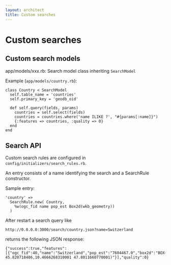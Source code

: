 ```yaml
---
layout: architect
title: Custom searches
---
```


<!--
Serverseitige Selektion

    Ablauf:
        Query mit Attributen und/oder Punkt
        Resultat GeoJSON mit Attributen und Extent
        OpenLayers macht Update auf Extent der Geometrie
        WMS-Selektionslayer in OpenLayers mit SLD (Filter auf Objekt und Darstellung Selektion)
-->

Custom searches
===============

<!--
Implementation von Spezialsuchen.
Schritte für die Suche nach Xxx:

    Model xxx.rb: table_name, SQL
    Mapfile für das Topic SelectionZH: Definition eines entsprechenden Layers xxx
    search_rules.rb (in config/initializers): Eintrag im Objekt SEARCHRULES. So heisst dann der Aufruf: /search/xxx.json?... und die dort definierten Felder kommen im JSON zurück. Box2d(geom) obligatorisch, da bei der Selektion verwendet
    GbXxxSearchComboBox.js: Details zur Abfrage und zum User-Interface der Abfrage
    GbXxxSearchPanel.js: kurze Definition des Suchfensters, Verweis auf die Combobox gbxxxsearchcombobox
    GbSearchTabPanel.js: Eintrag von Gb41.view.search.GbXxxSearchPanel im requires.
    query_config.js: Aufnahme des speziellen Suchpanels im Objekt search_configs
    neue Files ins git aufnehmen (xxx.rb, GbXxxSearchComboBox.js, GbXxxSearchPanel.js

Achtung: Die Sache funktioniert erst, wenn der (lokale) Server neu gestartet wird!
-->

Custom search models
--------------------

app/models/xxx.rb: Search model class inheriting `SearchModel`


Example (`app/models/country.rb`):

    class Country < SearchModel
      self.table_name = 'countries'
      self.primary_key = 'geodb_oid'

      def self.query(fields, params)
        countries = self.select(fields)
        countries = countries.where('name ILIKE ?', "#{params[:name]}")
        {:features => countries, :quality => 0}
      end
    end


Search API
----------

Custom search rules are configured in `config/initializers/search_rules.rb`.

An entry consists of a name identifying the search and a SearchRule constructor.

Sample entry:

    'country' =>
      SearchRule.new( Country,
        %w(ogc_fid name pop_est Box2d(wkb_geometry))
      )


After restart a search query like

    http://0.0.0.0:3000/search/country.json?name=Switzerland

returns the following JSON response:

    {"success":true,"features":[{"ogc_fid":40,"name":"Switzerland","pop_est":"7604467.0","box2d":"BOX(5.95480920400016 45.820718486,10.4666268310001 47.8011660770001)"}],"quality":0}

<!--
Interface: Combobox und Panel

-   public/apps/gb41build/app/view/search/GbXxxxxSearchComboBox.js
-   public/apps/gb41build/app/view/search/GbXxxxxSearchPanel.js

Aktivierung

configs/query_config.js
Ergänzung der search_configs mit Topicname und zu aktivierender Klasse

    var search_configs = {
        "TbaSseZH": ["Gb41.view.search.GbManholeSearchPanel"],
        "XXX": ["Gb41.view.search.GbXxxxxSearchPanel"],
        ...
    };
-->

<!--
Locate query result
-------------------

Link auf Objekt

Suche nach Parzelle(n) + BFS-Nr:

    Modell erstellen: app/models/parcelarea.rb
    In File config/initializers/search_rules.rb bei "LOCATERULES=" folgende Zeile einfügen:

    'parz' => LocateRule.new('Parcelarea'),

Aufruf: http://web.maps.zh.ch/?locate=parz&locations=261,AU4999

Suche nach GVZ-NR + BFS-Nr:

    Modell erstellen: app/models/gvz.rb
    In File config/initializers/search_rules.rb bei "LOCATERULES=" folgende Zeile einfügen:

    'gvz' => LocateRule.new('Gvz'),

Aufruf: http://web.maps.zh.ch/?locate=gvz&locations=1,1000

Suche nach 1 Attribut:

    In File config/initializers/search_rules.rb bei "LOCATERULES=" eine Zeile einfügen:
    Bsp. Sportanlagen:

    'sportanlagen' => LocateRule.new('SearchModel', 'sportanlagen', 'linkid'),

Aufruf: http://maps.zh.ch/?topic=SportanlagenZH&locate=sportanlagen&locations=30612

Bsp. Forstreviere:

'revier' => LocateRule.new('SearchModel', 'forstreviere', 'forevnr'),

Aufruf: http://maps.zh.ch/?topic=WaldEGZH&locate=revier&locations=508

Bsp. Fassungen:

Aufruf: http://web.maps.zh.ch/?topic=AwelGrundWaMWZH&locate=fassung&locations=d%2017-0007
-->

<!--
LocateRule = Struct.new(:model, :layer, :search_field)

LOCATERULES = {
  'parz' => LocateRule.new('Grundstueck'),
  'revier' => LocateRule.new('SearchModel', 'forstreviere', 'forevnr'),
  'gvz' => LocateRule.new('Gvz'),
  'fassung' => LocateRule.new('Fassung'),
  'toponame' => LocateRule.new('Toponamesearch'),
  'sportanlagen' => LocateRule.new('SearchModel', 'sportanlagen', 'linkid'),
  'gwr-suche' => LocateRule.new('SearchModel', 'gwr-suche', 'gwr_aqua'),
  'gemeinden' => LocateRule.new('SearchModel', 'gemeindegrenzen', 'bfs')

}
-->
